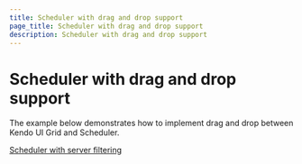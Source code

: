 ```yaml
---
title: Scheduler with drag and drop support
page_title: Scheduler with drag and drop support
description: Scheduler with drag and drop support
---
```


# Scheduler with drag and drop support

The example below demonstrates how to implement drag and drop between Kendo UI Grid and Scheduler.


[Scheduler with server filtering](https://github.com/telerik/ui-for-aspnet-mvc-examples/tree/master/scheduler/scheduler-drag-and-drop)

